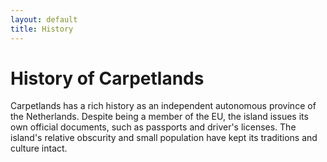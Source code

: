 ```yaml
---
layout: default
title: History
---
```


# History of Carpetlands

Carpetlands has a rich history as an independent autonomous province of the Netherlands. Despite being a member of the EU, the island issues its own official documents, such as passports and driver's licenses. The island's relative obscurity and small population have kept its traditions and culture intact.
